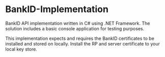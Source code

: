 # BankID-Implementation
BankID API implementation written in C# using .NET Framework. The solution includes a basic console application for testing purposes.

This implementation expects and requires the BankID certificates to be installed and stored on locally. Install the RP and server certificate to your local key store.
